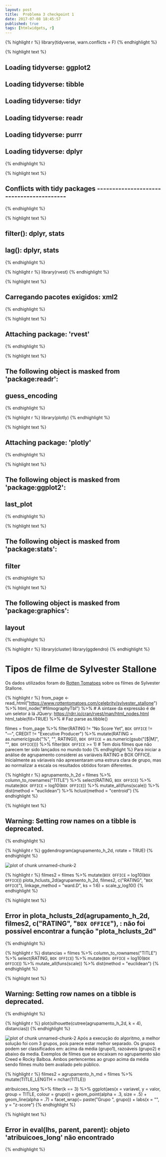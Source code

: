 ```yaml
---
layout: post
title:  Problema 3 checkpoint 1
date: 2017-07-08 18:45:57
published: true
tags: [htmlwidgets, r]
---
```





{% highlight r %}
library(tidyverse, warn.conflicts = F)
{% endhighlight %}



{% highlight text %}
## Loading tidyverse: ggplot2
## Loading tidyverse: tibble
## Loading tidyverse: tidyr
## Loading tidyverse: readr
## Loading tidyverse: purrr
## Loading tidyverse: dplyr
{% endhighlight %}



{% highlight text %}
## Conflicts with tidy packages -----------------------------------------
{% endhighlight %}



{% highlight text %}
## filter(): dplyr, stats
## lag():    dplyr, stats
{% endhighlight %}



{% highlight r %}
library(rvest)
{% endhighlight %}



{% highlight text %}
## Carregando pacotes exigidos: xml2
{% endhighlight %}



{% highlight text %}
## 
## Attaching package: 'rvest'
{% endhighlight %}



{% highlight text %}
## The following object is masked from 'package:readr':
## 
##     guess_encoding
{% endhighlight %}



{% highlight r %}
library(plotly)
{% endhighlight %}



{% highlight text %}
## 
## Attaching package: 'plotly'
{% endhighlight %}



{% highlight text %}
## The following object is masked from 'package:ggplot2':
## 
##     last_plot
{% endhighlight %}



{% highlight text %}
## The following object is masked from 'package:stats':
## 
##     filter
{% endhighlight %}



{% highlight text %}
## The following object is masked from 'package:graphics':
## 
##     layout
{% endhighlight %}



{% highlight r %}
library(cluster)
library(ggdendro)
{% endhighlight %}
# Tipos de filme de Sylvester Stallone

Os dados utilizados foram do [Rotten Tomatoes](https://www.rottentomatoes.com) sobre os filmes de Sylvester Stallone.

{% highlight r %}
from_page <- read_html("https://www.rottentomatoes.com/celebrity/sylvester_stallone") %>% 
    html_node("#filmographyTbl") %>% # A sintaxe da expressão é de um seletor à lá JQuery: https://rdrr.io/cran/rvest/man/html_nodes.html 
    html_table(fill=TRUE) %>% # Faz parse
    as.tibble()

filmes = from_page %>% 
    filter(RATING != "No Score Yet", 
           `BOX OFFICE` != "—", 
           CREDIT != "Executive Producer") %>%
    mutate(RATING = as.numeric(gsub("%", "", RATING)), 
           `BOX OFFICE` = as.numeric(gsub("[$|M]", "", `BOX OFFICE`))) %>% 
    filter(`BOX OFFICE` >= 1) # Tem dois filmes que não parecem ter sido lançados no mundo todo
{% endhighlight %}
Para iniciar a análise de agrupamento considerei as variáveis RATING e BOX OFFICE. Inicialmente as váriaveis não apresentaram uma estrura clara de grupo, mas ao normalizar a escala os resultados obtidos foram diferentes.

{% highlight r %}
agrupamento_h_2d = filmes %>% 
    column_to_rownames("TITLE") %>%
    select(RATING, `BOX OFFICE`) %>% 
    mutate(`BOX OFFICE` = log10(`BOX OFFICE`)) %>% 
    mutate_all(funs(scale)) %>% 
    dist(method = "euclidean") %>% 
    hclust(method = "centroid")
{% endhighlight %}



{% highlight text %}
## Warning: Setting row names on a tibble is deprecated.
{% endhighlight %}



{% highlight r %}
ggdendrogram(agrupamento_h_2d, rotate = TRUE)
{% endhighlight %}

![plot of chunk unnamed-chunk-2](/portifolioAnaliseDeDadosfigure/source/posts/2017-07-21-problema3-checkpoint1/unnamed-chunk-2-1.png)

{% highlight r %}
filmes2 = filmes %>% mutate(`BOX OFFICE` = log10(`BOX OFFICE`))
plota_hclusts_2d(agrupamento_h_2d, 
                 filmes2, 
                 c("RATING", "`BOX OFFICE`"), 
                 linkage_method = "ward.D", ks = 1:6) + scale_y_log10()
{% endhighlight %}



{% highlight text %}
## Error in plota_hclusts_2d(agrupamento_h_2d, filmes2, c("RATING", "`BOX OFFICE`"), : não foi possível encontrar a função "plota_hclusts_2d"
{% endhighlight %}



{% highlight r %}
distancias = filmes %>% 
    column_to_rownames("TITLE") %>%
    select(RATING, `BOX OFFICE`) %>% 
    mutate(`BOX OFFICE` = log10(`BOX OFFICE`)) %>% 
    mutate_all(funs(scale)) %>% 
    dist(method = "euclidean")
{% endhighlight %}



{% highlight text %}
## Warning: Setting row names on a tibble is deprecated.
{% endhighlight %}



{% highlight r %}
plot(silhouette(cutree(agrupamento_h_2d, k = 4), distancias))
{% endhighlight %}

![plot of chunk unnamed-chunk-2](/portifolioAnaliseDeDadosfigure/source/posts/2017-07-21-problema3-checkpoint1/unnamed-chunk-2-2.png)
Após a execução do algoritmo, a melhor solução foi com 3 grupos, pois parece estar melhor separado. Os grupos podem ser classificados em: acima da média (grupo1), razoáveis (grupo2) e abaixo da media. Exemplos de filmes que se encaixam no agrupamento são Creed e Rocky Balboa. Ambos pertencentes ao grupo acima da média sendo filmes muito bem avaliado pelo público. 

{% highlight r %}
filmes2 = agrupamento_h_md = filmes %>% 
    mutate(TITLE_LENGTH = nchar(TITLE)) 


atribuicoes_long %>% 
    filter(k == 3) %>%
    ggplot(aes(x = variavel, y = valor, group = TITLE, colour = grupo)) + 
    geom_point(alpha = .3, size = .5) + 
    geom_line(alpha = .7) + 
    facet_wrap(~ paste("Grupo ", grupo)) + 
    labs(x = "", y = "z-score")
{% endhighlight %}



{% highlight text %}
## Error in eval(lhs, parent, parent): objeto 'atribuicoes_long' não encontrado
{% endhighlight %}

